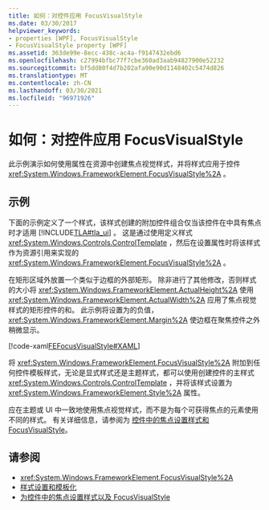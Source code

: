```yaml
---
title: 如何：对控件应用 FocusVisualStyle
ms.date: 03/30/2017
helpviewer_keywords:
- properties [WPF], FocusVisualStyle
- FocusVisualStyle property [WPF]
ms.assetid: 363de99e-8ecc-438c-ac4a-f9147432ebd6
ms.openlocfilehash: c27994bfbc77f7cbe360ad3aab94827900e52232
ms.sourcegitcommit: bf5dd80f4d7b202afa90e90d1148402c5474d826
ms.translationtype: MT
ms.contentlocale: zh-CN
ms.lasthandoff: 03/30/2021
ms.locfileid: "96971926"
---
```

# <a name="how-to-apply-a-focusvisualstyle-to-a-control"></a>如何：对控件应用 FocusVisualStyle
此示例演示如何使用属性在资源中创建焦点视觉样式，并将样式应用于控件 <xref:System.Windows.FrameworkElement.FocusVisualStyle%2A> 。  
  
## <a name="example"></a>示例  
 下面的示例定义了一个样式，该样式创建的附加控件组合仅当该控件在中具有焦点时才适用 [!INCLUDE[TLA#tla_ui](../../../includes/tlasharptla-ui-md.md)] 。 这是通过使用定义样式 <xref:System.Windows.Controls.ControlTemplate> ，然后在设置属性时将该样式作为资源引用来实现的 <xref:System.Windows.FrameworkElement.FocusVisualStyle%2A> 。  
  
 在矩形区域外放置一个类似于边框的外部矩形。 除非进行了其他修改，否则样式的大小将 <xref:System.Windows.FrameworkElement.ActualHeight%2A> 使用 <xref:System.Windows.FrameworkElement.ActualWidth%2A> 应用了焦点视觉样式的矩形控件的和。 此示例将设置为的负值， <xref:System.Windows.FrameworkElement.Margin%2A> 使边框在聚焦控件之外稍微显示。  
  
 [!code-xaml[FEFocusVisualStyle#XAML](~/samples/snippets/csharp/VS_Snippets_Wpf/FEFocusVisualStyle/CS/page1.xaml#xaml)]  
  
 将 <xref:System.Windows.FrameworkElement.FocusVisualStyle%2A> 附加到任何控件模板样式，无论是显式样式还是主题样式，都可以使用创建控件的主样式 <xref:System.Windows.Controls.ControlTemplate> ，并将该样式设置为 <xref:System.Windows.FrameworkElement.Style%2A> 属性。  
  
 应在主题或 UI 中一致地使用焦点视觉样式，而不是为每个可获得焦点的元素使用不同的样式。 有关详细信息，请参阅为 [控件中的焦点设置样式和 FocusVisualStyle](styling-for-focus-in-controls-and-focusvisualstyle.md)。  
  
## <a name="see-also"></a>请参阅

- <xref:System.Windows.FrameworkElement.FocusVisualStyle%2A>
- [样式设置和模板化](/dotnet/desktop-wpf/fundamentals/styles-templates-overview)
- [为控件中的焦点设置样式以及 FocusVisualStyle](styling-for-focus-in-controls-and-focusvisualstyle.md)
